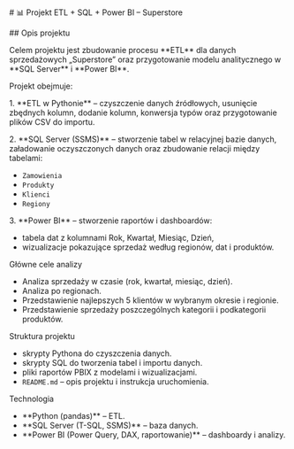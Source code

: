 \# 📊 Projekt ETL + SQL + Power BI – Superstore  

\## Opis projektu  

Celem projektu jest zbudowanie procesu \*\*ETL\*\* dla danych sprzedażowych „Superstore” oraz przygotowanie modelu analitycznego w \*\*SQL Server\*\* i \*\*Power BI\*\*.  

Projekt obejmuje:  

1\. \*\*ETL w Pythonie\*\* – czyszczenie danych źródłowych, usunięcie zbędnych kolumn, dodanie kolumn, konwersja typów oraz przygotowanie plików CSV do importu.  

2\. \*\*SQL Server (SSMS)\*\* – stworzenie tabel w relacyjnej bazie danych, załadowanie oczyszczonych danych oraz zbudowanie relacji między tabelami:  

- `Zamowienia`  
- `Produkty`  
- `Klienci`  
- `Regiony`  

3\. \*\*Power BI\*\* – stworzenie raportów i dashboardów:  

- tabela dat z kolumnami Rok, Kwartał, Miesiąc, Dzień,  
- wizualizacje pokazujące sprzedaż według regionów, dat i produktów.  

Główne cele analizy  

- Analiza sprzedaży w czasie (rok, kwartał, miesiąc, dzień).
- Analiza po regionach.   
- Przedstawienie najlepszych 5 klientów w wybranym okresie i regionie.
- Przedstawienie sprzedaży poszczególnych kategorii i podkategorii produktów.   

Struktura projektu  

- skrypty Pythona do czyszczenia danych.  
- skrypty SQL do tworzenia tabel i importu danych.  
- pliki raportów PBIX z modelami i wizualizacjami.  
- `README.md` – opis projektu i instrukcja uruchomienia.  

Technologia  

- \*\*Python (pandas)\*\* – ETL.  
- \*\*SQL Server (T-SQL, SSMS)\*\* – baza danych.  
- \*\*Power BI (Power Query, DAX, raportowanie)\*\* – dashboardy i analizy.  

